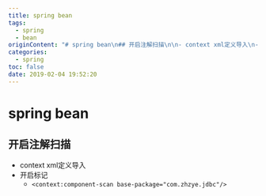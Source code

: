 ```yaml
---
title: spring bean
tags:
  - spring
  - bean
originContent: "# spring bean\n## 开启注解扫描\n\n- context xml定义导入\n- 开启标记\n\t- `<context:component-scan base-package=\"com.zhzye.jdbc\"/>`"
categories:
  - spring
toc: false
date: 2019-02-04 19:52:20
---
```


# spring bean
## 开启注解扫描

- context xml定义导入
- 开启标记
	- `<context:component-scan base-package="com.zhzye.jdbc"/>`